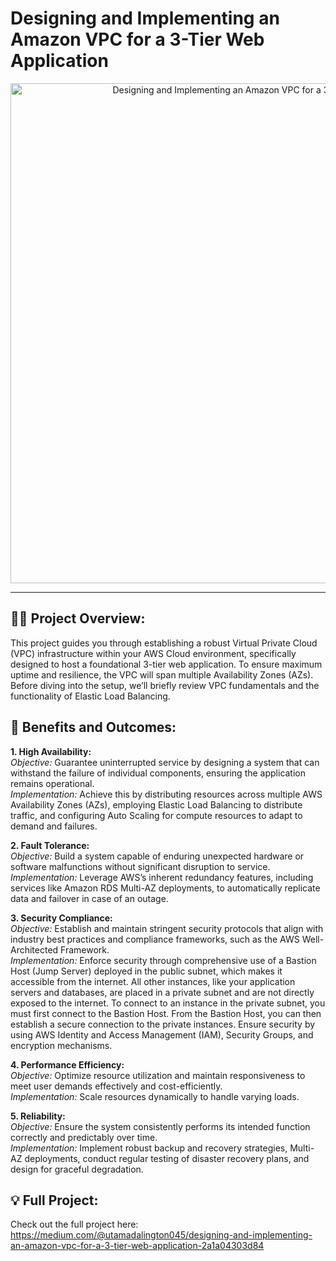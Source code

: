 # Designing and Implementing an Amazon VPC for a 3-Tier Web Application

<!-- Profile Header -->
<p align="center">
  <img src="https://miro.medium.com/v2/resize:fit:700/1*BO02sqvL_5VcQFHedg8qsg.png" width="800" alt="Designing and Implementing an Amazon VPC for a 3-Tier Web Application" />
</p>  

<hr/>

## **👨‍💻 Project Overview:**

This project guides you through establishing a robust Virtual Private Cloud (VPC) infrastructure within your AWS Cloud environment, specifically designed to host a foundational 3-tier web application. To ensure maximum uptime and resilience, the VPC will span multiple Availability Zones (AZs). Before diving into the setup, we’ll briefly review VPC fundamentals and the functionality of Elastic Load Balancing.

<!-- ## **🛠 Key Components and Workflow:**

· AWS Lambda: Automates the rotation and lifecycle management of access keys using serverless compute, eliminating manual intervention.

· Amazon EventBridge (formerly CloudWatch Events): Schedules and triggers Lambda functions at defined intervals to ensure timely execution of key rotation tasks.

· AWS Secrets Manager: Securely stores access keys and enables centralized, encrypted secret management, allowing Lambda to retrieve credentials securely.

· Amazon SNS (Simple Notification Service): To send messages (notifications) to subscriber’s email after Creation and Deletion of access keys.

· IAM: Configures roles and permissions to enable secure and controlled key rotation, as well as automated deactivation of unused keys. 
-->

## **🌱 Benefits and Outcomes:**

<b>1. High Availability:</b><br/>
<i>Objective:</i> Guarantee uninterrupted service by designing a system that can withstand the failure of individual components, ensuring the application remains operational. <br/>
<i>Implementation:</i> Achieve this by distributing resources across multiple AWS Availability Zones (AZs), employing Elastic Load Balancing to distribute traffic, and configuring Auto Scaling for compute resources to adapt to demand and failures.

<b>2. Fault Tolerance:</b><br/>
<i>Objective:</i> Build a system capable of enduring unexpected hardware or software malfunctions without significant disruption to service. <br/>
<i>Implementation:</i> Leverage AWS’s inherent redundancy features, including services like Amazon RDS Multi-AZ deployments, to automatically replicate data and failover in case of an outage.

<b>3. Security Compliance:</b><br/>
<i>Objective:</i> Establish and maintain stringent security protocols that align with industry best practices and compliance frameworks, such as the AWS Well-Architected Framework. <br/>
<i>Implementation:</i> Enforce security through comprehensive use of a Bastion Host (Jump Server) deployed in the public subnet, which makes it accessible from the internet. All other instances, like your application servers and databases, are placed in a private subnet and are not directly exposed to the internet. To connect to an instance in the private subnet, you must first connect to the Bastion Host. From the Bastion Host, you can then establish a secure connection to the private instances. Ensure security by using AWS Identity and Access Management (IAM), Security Groups, and encryption mechanisms.

<b>4. Performance Efficiency:</b><br/>
<i>Objective:</i> Optimize resource utilization and maintain responsiveness to meet user demands effectively and cost-efficiently. <br/>
<i>Implementation:</i> Scale resources dynamically to handle varying loads.

<b>5. Reliability:</b><br/>
<i>Objective:</i> Ensure the system consistently performs its intended function correctly and predictably over time. <br/>
<i>Implementation:</i> Implement robust backup and recovery strategies, Multi-AZ deployments, conduct regular testing of disaster recovery plans, and design for graceful degradation.

## **💡 Full Project:**
Check out the full project here: https://medium.com/@utamadalington045/designing-and-implementing-an-amazon-vpc-for-a-3-tier-web-application-2a1a04303d84
